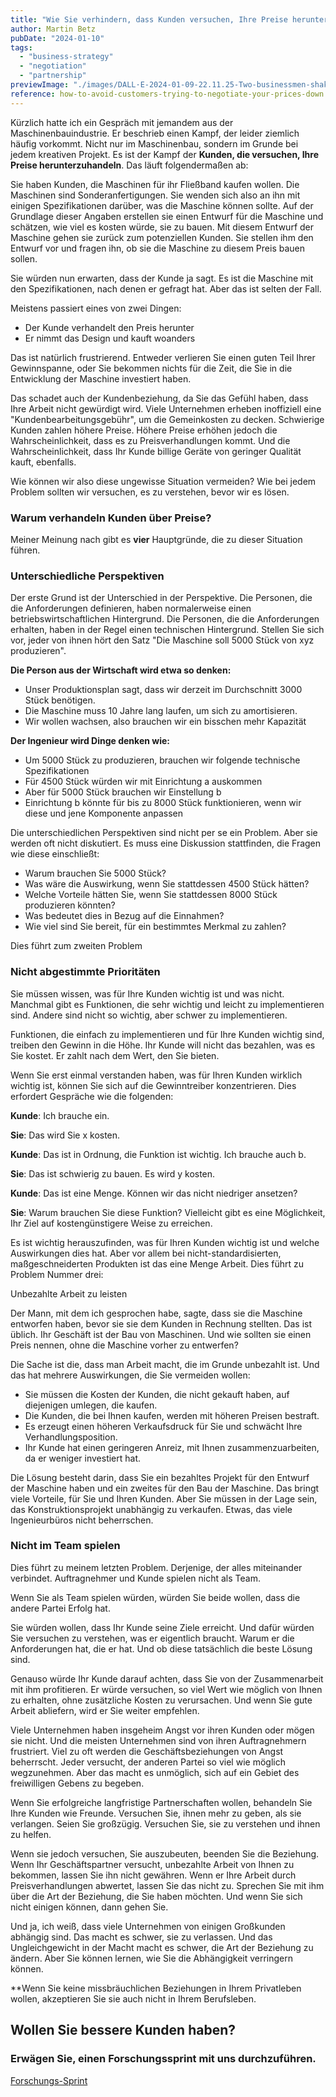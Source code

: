 ```yaml
---
title: "Wie Sie verhindern, dass Kunden versuchen, Ihre Preise herunterzuhandeln"
author: Martin Betz
pubDate: "2024-01-10"
tags:
  - "business-strategy"
  - "negotiation"
  - "partnership"
previewImage: "./images/DALL·E-2024-01-09-22.11.25-Two-businessmen-shaking-hands-symbolizing-their-good-business-partnership.-The-image-is-in-a-watercolor-and-geometric-style-featuring-colors-of-blue.png"
reference: how-to-avoid-customers-trying-to-negotiate-your-prices-down
---
```


Kürzlich hatte ich ein Gespräch mit jemandem aus der Maschinenbauindustrie. Er beschrieb einen Kampf, der leider ziemlich häufig vorkommt. Nicht nur im Maschinenbau, sondern im Grunde bei jedem kreativen Projekt. Es ist der Kampf der **Kunden, die versuchen, Ihre Preise herunterzuhandeln**. Das läuft folgendermaßen ab:

Sie haben Kunden, die Maschinen für ihr Fließband kaufen wollen. Die Maschinen sind Sonderanfertigungen. Sie wenden sich also an ihn mit einigen Spezifikationen darüber, was die Maschine können sollte. Auf der Grundlage dieser Angaben erstellen sie einen Entwurf für die Maschine und schätzen, wie viel es kosten würde, sie zu bauen. Mit diesem Entwurf der Maschine gehen sie zurück zum potenziellen Kunden. Sie stellen ihm den Entwurf vor und fragen ihn, ob sie die Maschine zu diesem Preis bauen sollen.

 Sie würden nun erwarten, dass der Kunde ja sagt. Es ist die Maschine mit den Spezifikationen, nach denen er gefragt hat. Aber das ist selten der Fall.

 Meistens passiert eines von zwei Dingen:

- Der Kunde verhandelt den Preis herunter
- Er nimmt das Design und kauft woanders

Das ist natürlich frustrierend. Entweder verlieren Sie einen guten Teil Ihrer Gewinnspanne, oder Sie bekommen nichts für die Zeit, die Sie in die Entwicklung der Maschine investiert haben.

 Das schadet auch der Kundenbeziehung, da Sie das Gefühl haben, dass Ihre Arbeit nicht gewürdigt wird. Viele Unternehmen erheben inoffiziell eine "Kundenbearbeitungsgebühr", um die Gemeinkosten zu decken. Schwierige Kunden zahlen höhere Preise. Höhere Preise erhöhen jedoch die Wahrscheinlichkeit, dass es zu Preisverhandlungen kommt. Und die Wahrscheinlichkeit, dass Ihr Kunde billige Geräte von geringer Qualität kauft, ebenfalls.

Wie können wir also diese ungewisse Situation vermeiden? Wie bei jedem Problem sollten wir versuchen, es zu verstehen, bevor wir es lösen.

### Warum verhandeln Kunden über Preise?

Meiner Meinung nach gibt es **vier** Hauptgründe, die zu dieser Situation führen.

### Unterschiedliche Perspektiven

Der erste Grund ist der Unterschied in der Perspektive. Die Personen, die die Anforderungen definieren, haben normalerweise einen betriebswirtschaftlichen Hintergrund. Die Personen, die die Anforderungen erhalten, haben in der Regel einen technischen Hintergrund. Stellen Sie sich vor, jeder von ihnen hört den Satz "Die Maschine soll 5000 Stück von xyz produzieren".

 **Die Person aus der Wirtschaft wird etwa so denken:**

- Unser Produktionsplan sagt, dass wir derzeit im Durchschnitt 3000 Stück benötigen.
- Die Maschine muss 10 Jahre lang laufen, um sich zu amortisieren.
- Wir wollen wachsen, also brauchen wir ein bisschen mehr Kapazität

**Der Ingenieur wird Dinge denken wie:**

- Um 5000 Stück zu produzieren, brauchen wir folgende technische Spezifikationen
- Für 4500 Stück würden wir mit Einrichtung a auskommen
- Aber für 5000 Stück brauchen wir Einstellung b
- Einrichtung b könnte für bis zu 8000 Stück funktionieren, wenn wir diese und jene Komponente anpassen

Die unterschiedlichen Perspektiven sind nicht per se ein Problem. Aber sie werden oft nicht diskutiert. Es muss eine Diskussion stattfinden, die Fragen wie diese einschließt:

- Warum brauchen Sie 5000 Stück?
- Was wäre die Auswirkung, wenn Sie stattdessen 4500 Stück hätten?
- Welche Vorteile hätten Sie, wenn Sie stattdessen 8000 Stück produzieren könnten?
- Was bedeutet dies in Bezug auf die Einnahmen?
- Wie viel sind Sie bereit, für ein bestimmtes Merkmal zu zahlen?

 Dies führt zum zweiten Problem

### Nicht abgestimmte Prioritäten

Sie müssen wissen, was für Ihre Kunden wichtig ist und was nicht. Manchmal gibt es Funktionen, die sehr wichtig und leicht zu implementieren sind. Andere sind nicht so wichtig, aber schwer zu implementieren.

Funktionen, die einfach zu implementieren und für Ihre Kunden wichtig sind, treiben den Gewinn in die Höhe. Ihr Kunde will nicht das bezahlen, was es Sie kostet. Er zahlt nach dem Wert, den Sie bieten.

Wenn Sie erst einmal verstanden haben, was für Ihren Kunden wirklich wichtig ist, können Sie sich auf die Gewinntreiber konzentrieren. Dies erfordert Gespräche wie die folgenden:

**Kunde**: Ich brauche ein.

**Sie**: Das wird Sie x kosten.

**Kunde**: Das ist in Ordnung, die Funktion ist wichtig. Ich brauche auch b.

**Sie**: Das ist schwierig zu bauen. Es wird y kosten.

**Kunde**: Das ist eine Menge. Können wir das nicht niedriger ansetzen?

**Sie**: Warum brauchen Sie diese Funktion? Vielleicht gibt es eine Möglichkeit, Ihr Ziel auf kostengünstigere Weise zu erreichen.

Es ist wichtig herauszufinden, was für Ihren Kunden wichtig ist und welche Auswirkungen dies hat. Aber vor allem bei nicht-standardisierten, maßgeschneiderten Produkten ist das eine Menge Arbeit. Dies führt zu Problem Nummer drei:

Unbezahlte Arbeit zu leisten

Der Mann, mit dem ich gesprochen habe, sagte, dass sie die Maschine entworfen haben, bevor sie sie dem Kunden in Rechnung stellten. Das ist üblich. Ihr Geschäft ist der Bau von Maschinen. Und wie sollten sie einen Preis nennen, ohne die Maschine vorher zu entwerfen?

Die Sache ist die, dass man Arbeit macht, die im Grunde unbezahlt ist. Und das hat mehrere Auswirkungen, die Sie vermeiden wollen:

- Sie müssen die Kosten der Kunden, die nicht gekauft haben, auf diejenigen umlegen, die kaufen.
- Die Kunden, die bei Ihnen kaufen, werden mit höheren Preisen bestraft.
- Es erzeugt einen höheren Verkaufsdruck für Sie und schwächt Ihre Verhandlungsposition.
- Ihr Kunde hat einen geringeren Anreiz, mit Ihnen zusammenzuarbeiten, da er weniger investiert hat.

Die Lösung besteht darin, dass Sie ein bezahltes Projekt für den Entwurf der Maschine haben und ein zweites für den Bau der Maschine. Das bringt viele Vorteile, für Sie und Ihren Kunden. Aber Sie müssen in der Lage sein, das Konstruktionsprojekt unabhängig zu verkaufen. Etwas, das viele Ingenieurbüros nicht beherrschen.

### Nicht im Team spielen

 Dies führt zu meinem letzten Problem. Derjenige, der alles miteinander verbindet. Auftragnehmer und Kunde spielen nicht als Team.

 Wenn Sie als Team spielen würden, würden Sie beide wollen, dass die andere Partei Erfolg hat.

Sie würden wollen, dass Ihr Kunde seine Ziele erreicht. Und dafür würden Sie versuchen zu verstehen, was er eigentlich braucht. Warum er die Anforderungen hat, die er hat. Und ob diese tatsächlich die beste Lösung sind.

Genauso würde Ihr Kunde darauf achten, dass Sie von der Zusammenarbeit mit ihm profitieren. Er würde versuchen, so viel Wert wie möglich von Ihnen zu erhalten, ohne zusätzliche Kosten zu verursachen. Und wenn Sie gute Arbeit abliefern, wird er Sie weiter empfehlen.

Viele Unternehmen haben insgeheim Angst vor ihren Kunden oder mögen sie nicht. Und die meisten Unternehmen sind von ihren Auftragnehmern frustriert. Viel zu oft werden die Geschäftsbeziehungen von Angst beherrscht. Jeder versucht, der anderen Partei so viel wie möglich wegzunehmen. Aber das macht es unmöglich, sich auf ein Gebiet des freiwilligen Gebens zu begeben.

Wenn Sie erfolgreiche langfristige Partnerschaften wollen, behandeln Sie Ihre Kunden wie Freunde. Versuchen Sie, ihnen mehr zu geben, als sie verlangen. Seien Sie großzügig. Versuchen Sie, sie zu verstehen und ihnen zu helfen.

Wenn sie jedoch versuchen, Sie auszubeuten, beenden Sie die Beziehung. Wenn Ihr Geschäftspartner versucht, unbezahlte Arbeit von Ihnen zu bekommen, lassen Sie ihn nicht gewähren. Wenn er Ihre Arbeit durch Preisverhandlungen abwertet, lassen Sie das nicht zu. Sprechen Sie mit ihm über die Art der Beziehung, die Sie haben möchten. Und wenn Sie sich nicht einigen können, dann gehen Sie.

Und ja, ich weiß, dass viele Unternehmen von einigen Großkunden abhängig sind. Das macht es schwer, sie zu verlassen. Und das Ungleichgewicht in der Macht macht es schwer, die Art der Beziehung zu ändern. Aber Sie können lernen, wie Sie die Abhängigkeit verringern können.

**Wenn Sie keine missbräuchlichen Beziehungen in Ihrem Privatleben wollen, akzeptieren Sie sie auch nicht in Ihrem Berufsleben.



## Wollen Sie bessere Kunden haben?

### Erwägen Sie, einen Forschungssprint mit uns durchzuführen.

[Forschungs-Sprint](/services/jobs-to-be-done-agency/)
